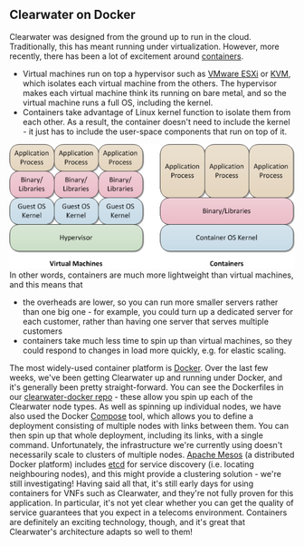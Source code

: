 Clearwater on Docker
--------------------
Clearwater was designed from the ground up to run in the cloud. Traditionally, this has meant running under virtualization. However, more recently, there has been a lot of excitement around [containers](http://en.wikipedia.org/wiki/Operating-system-level_virtualization).

*   Virtual machines run on top a hypervisor such as [VMware ESXi](http://www.vmware.com/products/esxi-and-esx/overview) or [KVM](http://www.linux-kvm.org/page/Main_Page), which isolates each virtual machine from the others. The hypervisor makes each virtual machine think its running on bare metal, and so the virtual machine runs a full OS, including the kernel.
*   Containers take advantage of Linux kernel function to isolate them from each other. As a result, the container doesn't need to include the kernel - it just has to include the user-space components that run on top of it.

![Containers](../images/Containers1.png)
In other words, containers are much more lightweight than virtual machines, and this means that

*   the overheads are lower, so you can run more smaller servers rather than one big one - for example, you could turn up a dedicated server for each customer, rather than having one server that serves multiple customers
*   containers take much less time to spin up than virtual machines, so they could respond to changes in load more quickly, e.g. for elastic scaling.

The most widely-used container platform is [Docker](https://www.docker.com/). Over the last few weeks, we've been getting Clearwater up and running under Docker, and it's generally been pretty straight-forward. You can see the Dockerfiles in our [clearwater-docker repo](https://github.com/Metaswitch/clearwater-docker) - these allow you spin up each of the Clearwater node types. As well as spinning up individual nodes, we have also used the Docker [Compose](https://docs.docker.com/compose/) tool, which allows you to define a deployment consisting of multiple nodes with links between them. You can then spin up that whole deployment, including its links, with a single command. Unfortunately, the infrastructure we're currently using doesn't necessarily scale to clusters of multiple nodes. [Apache Mesos](http://mesos.apache.org/) (a distributed Docker platform) includes [etcd](https://github.com/coreos/etcd) for service discovery (i.e. locating neighbouring nodes), and this might provide a clustering solution - we're still investigating! Having said all that, it's still early days for using containers for VNFs such as Clearwater, and they're not fully proven for this application. In particular, it's not yet clear whether you can get the quality of service guarantees that you expect in a telecoms environment. Containers are definitely an exciting technology, though, and it's great that Clearwater's architecture adapts so well to them!
